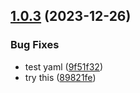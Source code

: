 ## [1.0.3](https://github.com/lpmagnan/test-semRelease/compare/v1.0.2...v1.0.3) (2023-12-26)


### Bug Fixes

* test yaml ([9f51f32](https://github.com/lpmagnan/test-semRelease/commit/9f51f32b60a76892baab68ff1c217d45210e901d))
* try this ([89821fe](https://github.com/lpmagnan/test-semRelease/commit/89821fe501112f0efb6fd08074593b10728704a1))
